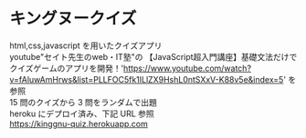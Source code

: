 # キングヌークイズ

html,css,javascript を用いたクイズアプリ<br>
youtube"セイト先生のweb・IT塾"の
【JavaScript超入門講座】基礎文法だけでクイズゲームのアプリを開発！'https://www.youtube.com/watch?v=fAluwAmHrws&list=PLLFOC5fk1ILlZX9HshL0ntSXxV-K88v5e&index=5'
を参照<br>
15 問のクイズから 3 問をランダムで出題<br>
heroku にデプロイ済み、下記 URL 参照<br>
https://kinggnu-quiz.herokuapp.com
